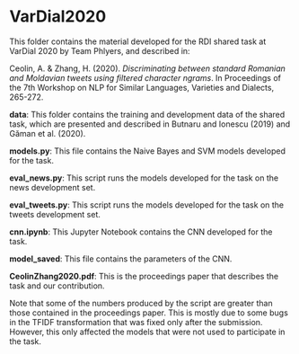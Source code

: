 # VarDial2020

This folder contains the material developed for the RDI shared task at VarDial 2020 by Team Phlyers, and described in:

Ceolin, A. & Zhang, H. (2020). *Discriminating between standard Romanian and Moldavian tweets using filtered character ngrams*. In Proceedings of the 7th Workshop on NLP for Similar Languages, Varieties and Dialects, 265-272.

**data**: This folder contains the training and development data of the shared task, which are presented and described in Butnaru and Ionescu (2019) and Găman et al. (2020).

**models.py**: This file contains the Naive Bayes and SVM models developed for the task.

**eval_news.py**: This script runs the models developed for the task on the news development set. 

**eval_tweets.py**: This script runs the models developed for the task on the tweets development set.

**cnn.ipynb**: This Jupyter Notebook contains the CNN developed for the task.

**model_saved**: This file contains the parameters of the CNN.

**CeolinZhang2020.pdf**: This is the proceedings paper that describes the task and our contribution.

Note that some of the numbers produced by the script are greater than those contained in the proceedings paper. This is mostly due to some bugs in the TFIDF transformation that was fixed only after the submission. However, this only affected the models that were not used to participate in the task.








